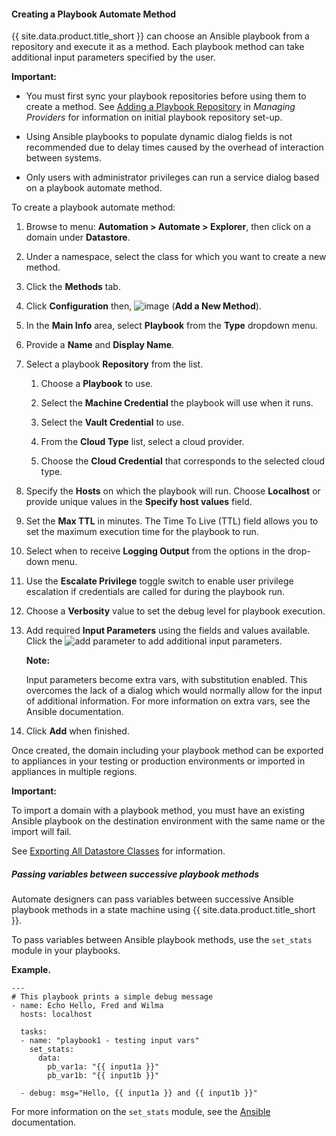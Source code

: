 #### Creating a Playbook Automate Method

{{ site.data.product.title_short }} can choose an Ansible playbook from a repository and
execute it as a method. Each playbook method can take additional input
parameters specified by the user.

**Important:**

  - You must first sync your playbook repositories before using them to create a method. See [Adding a Playbook Repository](../managing_providers/index.html#adding-a-playbook-repository) in *Managing Providers* for information on initial playbook repository set-up.

  - Using Ansible playbooks to populate dynamic dialog fields is not recommended due to delay times caused by the overhead of interaction between systems.

  - Only users with administrator privileges can run a service dialog based on a playbook automate method.

To create a playbook automate method:

1.  Browse to menu: **Automation > Automate > Explorer**, then click on a domain under **Datastore**.

2.  Under a namespace, select the class for which you want to create a new method.

3.  Click the **Methods** tab.

4.  Click **Configuration** then,
    ![image](../images/1862.png) (**Add a New Method**).

5.  In the **Main Info** area, select **Playbook** from the **Type** dropdown menu.

6.  Provide a **Name** and **Display Name**.

7.  Select a playbook **Repository** from the list.

    1.  Choose a **Playbook** to use.

    2.  Select the **Machine Credential** the playbook will use when it runs.

    3.  Select the **Vault Credential** to use.

    4.  From the **Cloud Type** list, select a cloud provider.

    5.  Choose the **Cloud Credential** that corresponds to the selected cloud type.

8.  Specify the **Hosts** on which the playbook will run. Choose **Localhost** or provide unique values in the **Specify host values** field.

9.  Set the **Max TTL** in minutes. The Time To Live (TTL) field allows you to set the maximum execution time for the playbook to run.

10. Select when to receive **Logging Output** from the options in the drop-down menu.

11. Use the **Escalate Privilege** toggle switch to enable user privilege escalation if credentials are called for during the playbook run.

12. Choose a **Verbosity** value to set the debug level for playbook execution.

13. Add required **Input Parameters** using the fields and values available. Click the ![add parameter](../images/add_parameter.png) to add additional input parameters.

    **Note:**

    Input parameters become extra vars, with substitution enabled. This overcomes the lack of a dialog which would normally allow for the input of additional information. For more information on extra vars,
    see the Ansible documentation.

14. Click **Add** when finished.

Once created, the domain including your playbook method can be exported to appliances in your testing or production environments or imported in appliances in multiple regions.

**Important:**

To import a domain with a playbook method, you must have an existing Ansible playbook on the destination environment with the same name or the import will fail.

See [Exporting All Datastore Classes](#exporting-all-datastore-classes) for information.

##### Passing variables between successive playbook methods

Automate designers can pass variables between successive Ansible playbook methods in a state machine using {{ site.data.product.title_short }}.

To pass variables between Ansible playbook methods, use the `set_stats` module in your playbooks.

**Example.**

    ---
    # This playbook prints a simple debug message
    - name: Echo Hello, Fred and Wilma
      hosts: localhost

      tasks:
      - name: "playbook1 - testing input vars"
        set_stats:
          data:
            pb_var1a: "{{ input1a }}"
            pb_var1b: "{{ input1b }}"

      - debug: msg="Hello, {{ input1a }} and {{ input1b }}"

For more information on the `set_stats` module, see the
[Ansible](https://docs.ansible.com) documentation.
